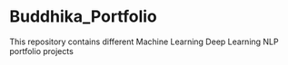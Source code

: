 # Buddhika_Portfolio
This repository contains different Machine Learning Deep Learning NLP portfolio projects
